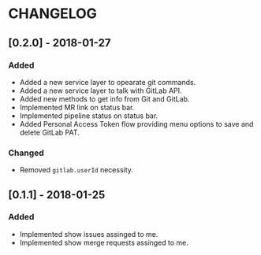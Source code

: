 # CHANGELOG

## [0.2.0] - 2018-01-27
### Added
- Added a new service layer to opearate git commands.
- Added a new service layer to talk with GitLab API.
- Added new methods to get info from Git and GitLab.
- Implemented MR link on status bar.
- Implemented pipeline status on status bar.
- Added Personal Access Token flow providing menu options to save and delete GitLab PAT.

### Changed
- Removed `gitlab.userId` necessity.

## [0.1.1] - 2018-01-25
### Added
- Implemented show issues assinged to me.
- Implemented show merge requests assinged to me.
